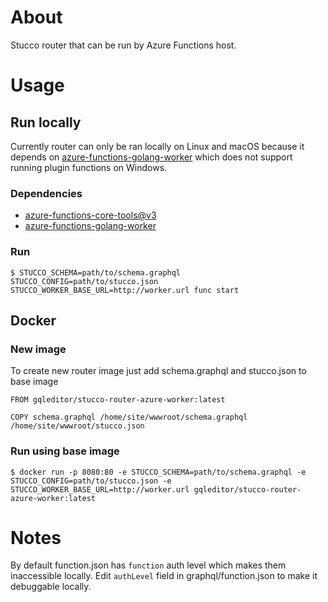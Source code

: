 # About

Stucco router that can be run by Azure Functions host.

# Usage

## Run locally

Currently router can only be ran locally on Linux and macOS because it depends on [azure-functions-golang-worker](https://github.com/graphql-editor/azure-functions-golang-worker/) which does not support running plugin functions on Windows.

### Dependencies
* [azure-functions-core-tools@v3](https://github.com/Azure/azure-functions-core-tools)
* [azure-functions-golang-worker](https://github.com/graphql-editor/azure-functions-golang-worker/)

### Run

```
$ STUCCO_SCHEMA=path/to/schema.graphql STUCCO_CONFIG=path/to/stucco.json STUCCO_WORKER_BASE_URL=http://worker.url func start
```

## Docker

### New image

To create new router image just add schema.graphql and stucco.json to base image

```
FROM gqleditor/stucco-router-azure-worker:latest

COPY schema.graphql /home/site/wwwroot/schema.graphql /home/site/wwwroot/stucco.json
```

### Run using base image

```
$ docker run -p 8080:80 -e STUCCO_SCHEMA=path/to/schema.graphql -e STUCCO_CONFIG=path/to/stucco.json -e STUCCO_WORKER_BASE_URL=http://worker.url gqleditor/stucco-router-azure-worker:latest
```

# Notes

By default function.json has `function` auth level which makes them inaccessible locally. Edit `authLevel` field in graphql/function.json to make it debuggable locally.
